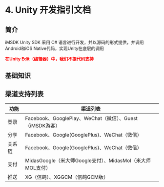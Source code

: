 # 4. Unity 开发指引文档


## 简介

iMSDK Unity SDK 采用 C# 语言进行开发，并以源码的形式提供，并调用Android和iOS Native代码，实现Unity在底层的调用

**<font color=red>在Unity Edit（编辑器）中，我们不提代码支持</font>**

## 基础知识



## 渠道支持列表

  | 功能 | 渠道列表 |
  | -- | -- | 
  | 登录 | Facebook、GooglePlay、WeChat（微信）、Guest（iMSDK游客） |
  | 分享 | Facebook、Google(GooglePlus)、WeChat（微信） |
  | 关系链 | Facebook、Google(GooglePlus)、WeChat（微信） |
  | 支付 | MidasGoogle（米大师Google支付）、MidasMol（米大师MOL支付） |
  | 推送 | XG（信鸽）、XGGCM（信鸽GCM版） |
  
